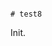                                                                                                                                                                                                                                                                                                                                                                                                                                                                                                                                                                                                  # test8

Init.
